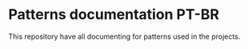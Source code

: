 # Patterns documentation PT-BR

This repository have all documenting for patterns used in the projects.